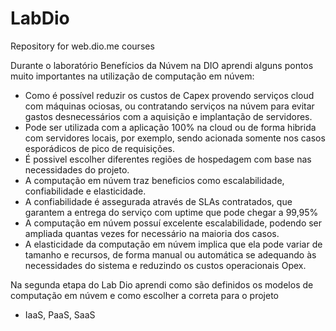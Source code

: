 # LabDio
Repository for web.dio.me courses

Durante o laboratório Benefícios da Núvem na DIO aprendi alguns pontos muito importantes na utilização de computação em núvem:
  - Como é possível reduzir os custos de Capex provendo serviços cloud com máquinas ociosas, ou contratando serviços na núvem para evitar gastos desnecessários com a aquisição e implantação de servidores.
  - Pode ser utilizada com a aplicação 100% na cloud ou de forma hibrida com servidores locais, por exemplo, sendo acionada somente nos casos esporádicos de pico de requisições.
  - É possivel escolher diferentes regiões de hospedagem com base nas necessidades do projeto.
  - A computação em núvem traz beneficios como escalabilidade, confiabilidade e elasticidade.
  - A confiabilidade é assegurada através de SLAs contratados, que garantem a entrega do serviço com uptime que pode chegar a 99,95%
  - A computação em núvem possuí excelente escalabilidade, podendo ser ampliada quantas vezes for necessário na maioria dos casos.
  - A elasticidade da computação em núvem implica que ela pode variar de tamanho e recursos, de forma manual ou automática se adequando às necessidades do sistema e reduzindo os custos operacionais Opex.
    
Na segunda etapa do Lab Dio aprendi como são definidos os modelos de computação em núvem e como escolher a correta para o projeto
  - IaaS, PaaS, SaaS
